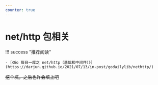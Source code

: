 ```yaml
---
counter: true
---
```


# net/http 包相关

!!! success "推荐阅读"

    - [《Go 每日一库之 net/http（基础和中间件）》](https://darjun.github.io/2021/07/13/in-post/godailylib/nethttp/)

~~挖个坑，之后也许会填上吧~~